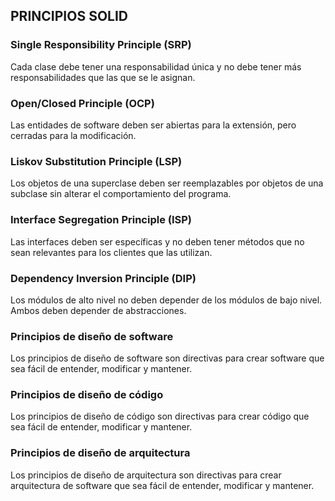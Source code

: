 ## PRINCIPIOS SOLID

### Single Responsibility Principle (SRP)

Cada clase debe tener una responsabilidad única y no debe tener más responsabilidades que las que se le asignan.

### Open/Closed Principle (OCP)

Las entidades de software deben ser abiertas para la extensión, pero cerradas para la modificación.

### Liskov Substitution Principle (LSP)

Los objetos de una superclase deben ser reemplazables por objetos de una subclase sin alterar el comportamiento del programa.

### Interface Segregation Principle (ISP)

Las interfaces deben ser específicas y no deben tener métodos que no sean relevantes para los clientes que las utilizan.

### Dependency Inversion Principle (DIP)

Los módulos de alto nivel no deben depender de los módulos de bajo nivel. Ambos deben depender de abstracciones.

### Principios de diseño de software

Los principios de diseño de software son directivas para crear software que sea fácil de entender, modificar y mantener.

### Principios de diseño de código

Los principios de diseño de código son directivas para crear código que sea fácil de entender, modificar y mantener.

### Principios de diseño de arquitectura

Los principios de diseño de arquitectura son directivas para crear arquitectura de software que sea fácil de entender, modificar y mantener.

